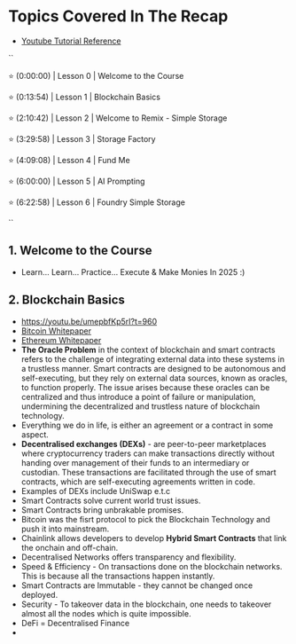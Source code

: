 # Topics Covered In The Recap
- [Youtube Tutorial Reference](https://www.youtube.com/watch?v=umepbfKp5rI)

``

⭐️ (0:00:00) | Lesson 0 | Welcome to the Course

⭐️ (0:13:54) | Lesson 1 | Blockchain Basics

⭐️ (2:10:42) | Lesson 2 | Welcome to Remix - Simple Storage

⭐️ (3:29:58) | Lesson 3 | Storage Factory

⭐️ (4:09:08) | Lesson 4 | Fund Me

⭐️ (6:00:00) | Lesson 5 | AI Prompting

⭐️ (6:22:58) | Lesson 6 | Foundry Simple Storage

``

## 1. Welcome to the Course
- Learn... Learn... Practice... Execute & Make Monies In 2025 :)

## 2. Blockchain Basics
- https://youtu.be/umepbfKp5rI?t=960
- [Bitcoin Whitepaper](https://bitcoin.org/bitcoin.pdf)
- [Ethereum Whitepaper](https://ethereum.org/en/whitepaper/)
- **The Oracle Problem** in the context of blockchain and smart contracts refers to the challenge of integrating external data into these systems in a trustless manner. Smart contracts are designed to be autonomous and self-executing, but they rely on external data sources, known as oracles, to function properly. The issue arises because these oracles can be centralized and thus introduce a point of failure or manipulation, undermining the decentralized and trustless nature of blockchain technology.
- Everything  we do in life, is either an agreement or a contract in some aspect.
- **Decentralised exchanges (DEXs)** - are peer-to-peer marketplaces where cryptocurrency traders can make transactions directly without handing over management of their funds to an intermediary or custodian. These transactions are facilitated through the use of smart contracts, which are self-executing agreements written in code.
- Examples of DEXs include UniSwap e.t.c
- Smart Contracts solve current world trust issues.
- Smart Contracts bring unbrakable promises.
- Bitcoin was the fisrt protocol to pick the Blockchain Technology and push it into mainstream.
- Chainlink allows developers to develop **Hybrid Smart Contracts** that link the onchain and off-chain.
- Decentralised Networks offers transparency and flexibility. 
- Speed & Efficiency - On transactions done on the blockchain networks. This is because all the transactions happen instantly.
- Smart Contracts are Immutable - they cannot be changed once deployed. 
- Security - To takeover data in the blockchain, one needs to takeover almost all the nodes which is quite impossible.
- DeFi = Decentralised Finance
- 